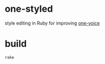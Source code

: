 # one-styled
style editing in Ruby for improving [one-voice](https://github.com/optgeo/one-voice)

# build
```zsh
rake
```


